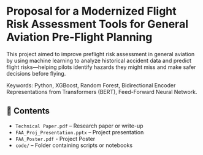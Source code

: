 # Proposal for a Modernized Flight Risk Assessment Tools for General Aviation Pre-Flight Planning

This project aimed to improve preflight risk assessment in general aviation by using machine learning to analyze historical accident data and predict flight risks—helping pilots identify hazards they might miss and make safer decisions before flying. 

Keywords: Python, XGBoost, Random Forest, Bidirectional Encoder Representations from Transformers (BERT), Feed-Forward Neural Network.

## 📁 Contents

- `Technical Paper.pdf` – Research paper or write-up
- `FAA_Proj_Presentation.pptx` – Project presentation
- `FAA_Poster.pdf` - Project Poster
- `code/` – Folder containing scripts or notebooks



